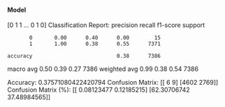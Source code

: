 #### Model
[0 1 1 ... 0 1 0]
Classification Report:
              precision    recall  f1-score   support

           0       0.00      0.40      0.00        15
           1       1.00      0.38      0.55      7371

    accuracy                           0.38      7386
   macro avg       0.50      0.39      0.27      7386
weighted avg       0.99      0.38      0.54      7386

Accuracy: 0.37571080422420794
Confusion Matrix:
[[   6    9]
 [4602 2769]]
Confusion Matrix (%):
[[ 0.08123477  0.12185215]
 [62.30706742 37.48984565]]
